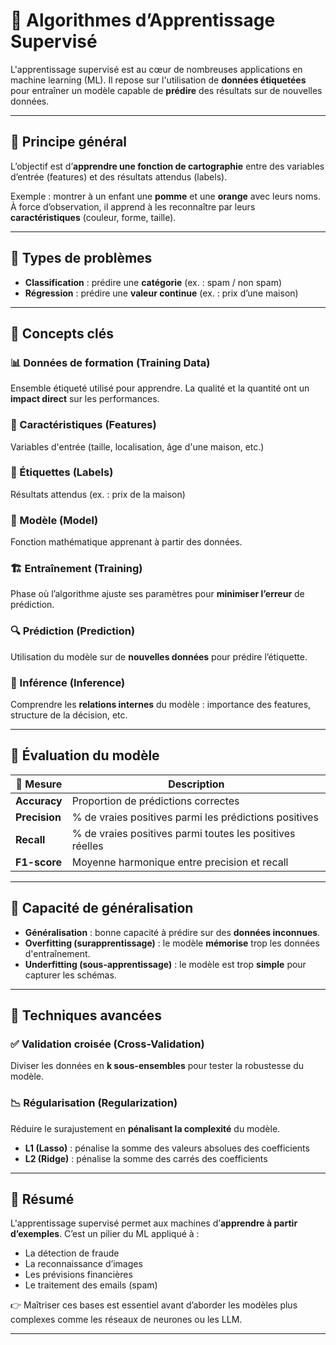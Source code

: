 # 🤖 Algorithmes d’Apprentissage Supervisé

L'apprentissage supervisé est au cœur de nombreuses applications en machine learning (ML). Il repose sur l'utilisation de **données étiquetées** pour entraîner un modèle capable de **prédire** des résultats sur de nouvelles données.

---

## 🧠 Principe général

L’objectif est d’**apprendre une fonction de cartographie** entre des variables d’entrée (features) et des résultats attendus (labels).

Exemple : montrer à un enfant une **pomme** et une **orange** avec leurs noms. À force d’observation, il apprend à les reconnaître par leurs **caractéristiques** (couleur, forme, taille).

---

## 🧪 Types de problèmes

- **Classification** : prédire une **catégorie** (ex. : spam / non spam)
- **Régression** : prédire une **valeur continue** (ex. : prix d’une maison)

---

## 🧱 Concepts clés

### 📊 Données de formation (Training Data)
Ensemble étiqueté utilisé pour apprendre. La qualité et la quantité ont un **impact direct** sur les performances.

### 🧩 Caractéristiques (Features)
Variables d'entrée (taille, localisation, âge d'une maison, etc.)

### 🎯 Étiquettes (Labels)
Résultats attendus (ex. : prix de la maison)

### 🧮 Modèle (Model)
Fonction mathématique apprenant à partir des données.

### 🏗️ Entraînement (Training)
Phase où l’algorithme ajuste ses paramètres pour **minimiser l’erreur** de prédiction.

### 🔍 Prédiction (Prediction)
Utilisation du modèle sur de **nouvelles données** pour prédire l’étiquette.

### 🧠 Inférence (Inference)
Comprendre les **relations internes** du modèle : importance des features, structure de la décision, etc.

---

## 🧪 Évaluation du modèle

| 📏 Mesure       | Description |
|----------------|-------------|
| **Accuracy**    | Proportion de prédictions correctes |
| **Precision**   | % de vraies positives parmi les prédictions positives |
| **Recall**      | % de vraies positives parmi toutes les positives réelles |
| **F1-score**    | Moyenne harmonique entre precision et recall |

---

## 🧬 Capacité de généralisation

- **Généralisation** : bonne capacité à prédire sur des **données inconnues**.
- **Overfitting (surapprentissage)** : le modèle **mémorise** trop les données d'entraînement.
- **Underfitting (sous-apprentissage)** : le modèle est trop **simple** pour capturer les schémas.

---

## 🔄 Techniques avancées

### ✅ Validation croisée (Cross-Validation)
Diviser les données en **k sous-ensembles** pour tester la robustesse du modèle.

### 📉 Régularisation (Regularization)
Réduire le surajustement en **pénalisant la complexité** du modèle.

- **L1 (Lasso)** : pénalise la somme des valeurs absolues des coefficients
- **L2 (Ridge)** : pénalise la somme des carrés des coefficients

---

## 📌 Résumé

L'apprentissage supervisé permet aux machines d’**apprendre à partir d’exemples**. C’est un pilier du ML appliqué à :
- La détection de fraude
- La reconnaissance d’images
- Les prévisions financières
- Le traitement des emails (spam)

👉 Maîtriser ces bases est essentiel avant d’aborder les modèles plus complexes comme les réseaux de neurones ou les LLM.

---

